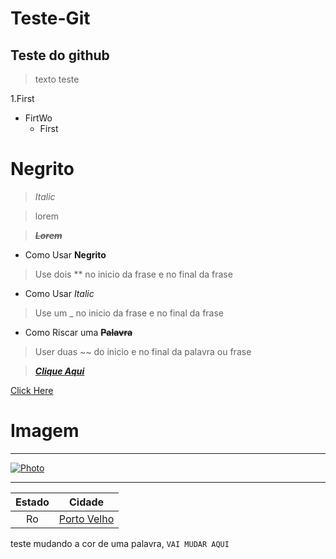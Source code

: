 # Teste-Git

## Teste do github

> texto teste

1.First
 - FirtWo
    - First

# **Negrito**
> _Italic_

> lorem

> **~~_Lorem_~~**

- Como Usar **Negrito**
> Use dois ** no inicio da frase e no final da frase

- Como Usar _Italic_
> Use um _ no inicio da frase e no final da frase

- Como Riscar uma **~~Palavra~~**
> User duas ~~ do inicio e no final da palavra ou frase

> __[*Clique Aqui*](https://www.youtube.com.br "Youtube")__

[Click Here][link-url]

[link-url]:https://www.google.com.br/


# Imagem
***
[![Photo](https://th.bing.com/th/id/R.fe1eecdbb33f7182e827b4b313b5d165?rik=%2f1Zc2rfcXxAkTA&pid=ImgRaw&r=0 "teste")](https://www.bing.com/images/search?view=detailV2&ccid=%2fh7s27M%2f&id=531C3844D47FE51632364C24105FDCB7DA5C56FF&thid=OIP._h7s27M_cYLoJ7SzE7XRZQHaEK&mediaurl=https%3a%2f%2fjooinn.com%2fimages%2fdramatic-landscape-7.jpg&cdnurl=https%3a%2f%2fth.bing.com%2fth%2fid%2fR.fe1eecdbb33f7182e827b4b313b5d165%3frik%3d%252f1Zc2rfcXxAkTA%26pid%3dImgRaw%26r%3d0&exph=1080&expw=1920&q=imanges&simid=608054205791746753&FORM=IRPRST&ck=4CE153300DE3AB4F98F58ED2F4565D1D&selectedIndex=4&ajaxhist=0&ajaxserp=0)

***

| Estado | Cidade |
| :------:| :------: |
|  Ro  | [Porto Velho][Url]|  


[Url]: https://www.portovelho.ro.gov.br/


teste mudando a cor de uma palavra, `VAI MUDAR AQUI`